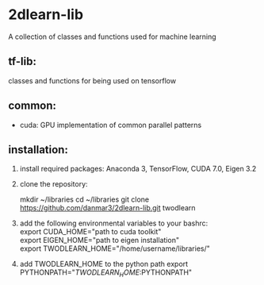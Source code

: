 # 2dlearn-lib
A collection of classes and functions used for machine learning

## tf-lib:
classes and functions for being used on tensorflow
 
## common:

 - cuda: GPU implementation of common parallel patterns

## installation:

 1. install required packages: Anaconda 3, TensorFlow, CUDA 7.0, Eigen 3.2
 2. clone the repository: 
    
    mkdir ~/libraries
    cd ~/libraries
    git clone https://github.com/danmar3/2dlearn-lib.git twodlearn

 3. add the following environmental variables to your bashrc:  
    export CUDA_HOME="path to cuda toolkit"  
    export EIGEN_HOME="path to eigen installation"  
    export TWODLEARN_HOME="/home/username/libraries/"  
    
 4. add TWODLEARN_HOME to the python path
    export PYTHONPATH="$TWODLEARN_HOME:$PYTHONPATH"
